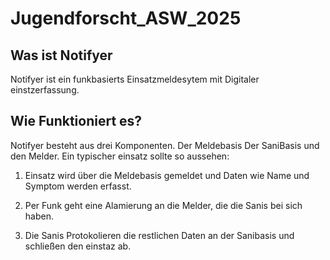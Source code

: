 # Jugendforscht_ASW_2025

## Was ist Notifyer
 Notifyer ist ein funkbasierts Einsatzmeldesytem mit Digitaler einstzerfassung.

## Wie Funktioniert es?
Notifyer besteht aus drei Komponenten. Der Meldebasis Der SaniBasis und den Melder.
Ein typischer einsatz sollte so aussehen:

1. Einsatz wird über die Meldebasis gemeldet und Daten wie Name und Symptom werden erfasst.

2. Per Funk geht eine Alamierung an die Melder, die die Sanis bei sich haben.

3. Die Sanis Protokolieren die restlichen Daten an der Sanibasis und schließen den einstaz ab.

   
